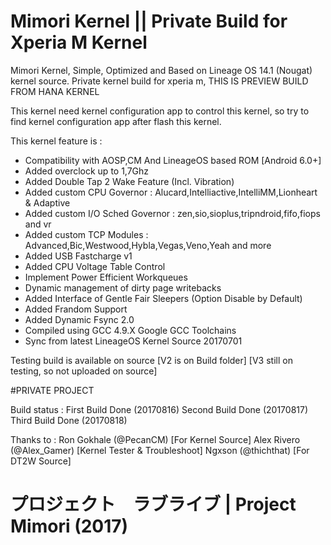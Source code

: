 # Mimori Kernel || Private Build for Xperia M Kernel

Mimori Kernel, Simple, Optimized and Based on Lineage OS 14.1 (Nougat) kernel source. Private kernel build for xperia m, THIS IS PREVIEW BUILD FROM HANA KERNEL

This kernel need kernel configuration app to control this kernel, so try to find kernel configuration app after flash this kernel.

This kernel feature is :
- Compatibility with AOSP,CM And LineageOS based ROM [Android 6.0+]
- Added overclock up to 1,7Ghz
- Added Double Tap 2 Wake Feature (Incl. Vibration)
- Added custom CPU Governor 
: Alucard,Intelliactive,IntelliMM,Lionheart & Adaptive
- Added custom I/O Sched Governor 
: zen,sio,sioplus,tripndroid,fifo,fiops and vr
- Added custom TCP Modules
: Advanced,Bic,Westwood,Hybla,Vegas,Veno,Yeah and more
- Added USB Fastcharge v1
- Added CPU Voltage Table Control
- Implement Power Efficient Workqueues
- Dynamic management of dirty page writebacks
- Added Interface of Gentle Fair Sleepers (Option Disable by Default)
- Added Frandom Support
- Added Dynamic Fsync 2.0
- Compiled using GCC 4.9.X Google GCC Toolchains 
- Sync from latest LineageOS Kernel Source 20170701

Testing build is available on source
[V2 is on Build folder]
[V3 still on testing, so not uploaded on source]

#PRIVATE PROJECT

Build status : First Build Done (20170816)
	       Second Build Done (20170817)
	       Third Build Done (20170818)

Thanks to :
Ron Gokhale (@PecanCM) [For Kernel Source]
Alex Rivero (@Alex_Gamer) [Kernel Tester & Troubleshoot]
Ngxson (@thichthat) [For DT2W Source]

# プロジェクト　ラブライブ | Project Mimori (2017)
